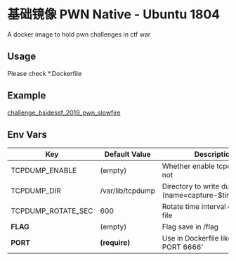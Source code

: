 # 基础镜像 PWN Native - Ubuntu 1804

A docker image to hold pwn challenges in ctf war

## Usage

Please check *.Dockerfile

## Example

[challenge_bsidessf_2019_pwn_slowfire](https://github.com/ctfhub-team/challenge_bsidessf_2019_pwn_slowfire)

## Env Vars

| Key                | Default Value    | Description                                                |
| ------------------ | ---------------- | ---------------------------------------------------------- |
| TCPDUMP_ENABLE     | (empty)          | Whether enable tcpdump or not                              |
| TCPDUMP_DIR        | /var/lib/tcpdump | Directory to write dump files (name=capture-$timestr.pcap) |
| TCPDUMP_ROTATE_SEC | 600              | Rotate time interval of capture file                       |
| **FLAG**           | (empty)          | Flag save in /flag                                         |
| **PORT**           | **(require)**    | Use in Dockerfile like 'ENV PORT 6666'                     |
